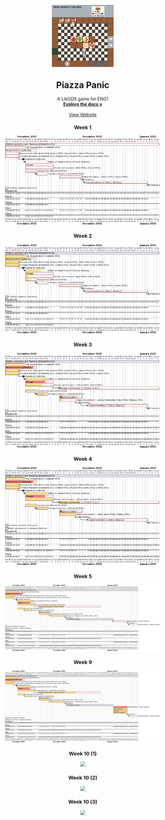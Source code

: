 <div align="center">
  <a href="https://github.com/team13eng1/piazza-panic/">
    <img src="../../assets/Capture.PNG" alt="Logo" width="200" height="200">
  </a>

  <h1 align="center">Piazza Panic</h1>

  <p align="center">
    A LibGDX game for ENG1
    <br />
    <a href="https://github.com/team13eng1/piazza-panic"><strong>Explore the docs »</strong></a>
    <br />
    <br />
    <a href="https://team13eng1.github.io/">View Website</a>
  </p>
</div>



<h3 align="center">Week 1</h3>
<p align="center">
  <img src="../../assets/week1.png">
</p>
<h3 align="center">Week 2</h3>
<p align="center">
  <img src="../../assets/week2.png">
</p>
<h3 align="center">Week 3</h3>
<p align="center">
  <img src="../../assets/week3.png">
</p>
<h3 align="center">Week 4</h3>
<p align="center">
  <img src="../../assets/week4.png">
</p>
<h3 align="center">Week 5</h3>
<p align="center">
  <img src="../../assets/week5.png">
</p>
<h3 align="center">Week 9</h3>
<p align="center">
  <img src="../../assets/week9.png">
</p>
<h3 align="center">Week 10 (1)</h3>
<p align="center">
  <img src="../../assets/week10pt1.png">
</p>
<h3 align="center">Week 10 (2)</h3>
<p align="center">
  <img src="../../assets/week10pt2.png">
</p>
<h3 align="center">Week 10 (3)</h3>
<p align="center">
  <img src="../../assets/week10pt3.png">
</p>

